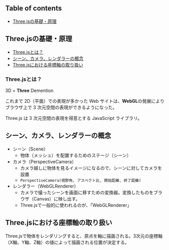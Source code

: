 ## Table of contents

- [Three.jsの基礎・原理](#threejsの基礎原理)

## Three.jsの基礎・原理

- [Three.jsとは？](#threejsとは)
- [シーン、カメラ、レンダラーの概念](#シーンカメラレンダラーの概念)
- [Three.jsにおける座標軸の取り扱い](#threejsにおける座標軸の取り扱い)

### Three.jsとは？

3D = **Three** Demention

これまで 2D（平面）での表現が多かった Web サイトは、**WebGL**の発展によりブラウザ上で 3 次元空間の表現ができるようになった。

Three.js は 3 次元空間の表現を得意とする JavaScript ライブラリ。

## シーン、カメラ、レンダラーの概念

- シーン（Scene）
  - 物体（メッシュ）を配置するためのステージ（シーン）
- カメラ（PerspectiveCamera）
  - カメラ越しに物体を見るイメージになるので、シーンに対してカメラを設置
  - `PerspectiveCamera(視野角, アスペクト比, 開始距離, 終了距離)`
- レンダラー（WebGLRenderer）
  - カメラで撮ったシーンを画面に移すための変換器。変換したものをブラウザ（Canvas）に映し出す。
  - Three.jsで一般的に使われるのが、「WebGLRenderer」

## Three.jsにおける座標軸の取り扱い

Three.jsで物体をレンダリングすると、原点を軸に描画される。3次元の座標軸（X軸、Y軸、Z軸）の値によって描画される位置が決定する。
